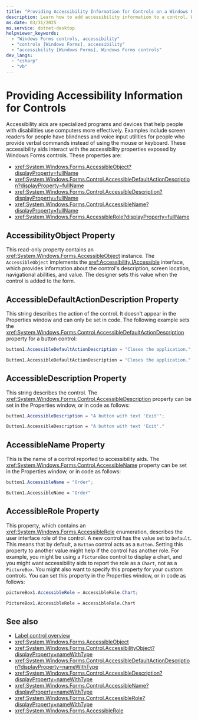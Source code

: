 ```yaml
---
title: "Providing Accessibility Information for Controls on a Windows Form"
description: Learn how to add accessibility information to a control. Windows Forms lets you add accessibility settings to a control to help people with disabilities.
ms.date: 03/31/2025
ms.service: dotnet-desktop
helpviewer_keywords: 
  - "Windows Forms controls, accessibility"
  - "controls [Windows Forms], accessibility"
  - "accessibility [Windows Forms], Windows Forms controls"
dev_langs:
  - "csharp"
  - "vb"
---
```


# Providing Accessibility Information for Controls

Accessibility aids are specialized programs and devices that help people with disabilities use computers more effectively. Examples include screen readers for people have blindness and voice input utilities for people who provide verbal commands instead of using the mouse or keyboard. These accessibility aids interact with the accessibility properties exposed by Windows Forms controls. These properties are:

- <xref:System.Windows.Forms.AccessibleObject?displayProperty=fullName>
- <xref:System.Windows.Forms.Control.AccessibleDefaultActionDescription?displayProperty=fullName>
- <xref:System.Windows.Forms.Control.AccessibleDescription?displayProperty=fullName>
- <xref:System.Windows.Forms.Control.AccessibleName?displayProperty=fullName>
- <xref:System.Windows.Forms.AccessibleRole?displayProperty=fullName>

## AccessibilityObject Property

This read-only property contains an <xref:System.Windows.Forms.AccessibleObject> instance. The `AccessibleObject` implements the <xref:Accessibility.IAccessible> interface, which provides information about the control's description, screen location, navigational abilities, and value. The designer sets this value when the control is added to the form.

## AccessibleDefaultActionDescription Property

This string describes the action of the control. It doesn't appear in the Properties window and can only be set in code. The following example sets the <xref:System.Windows.Forms.Control.AccessibleDefaultActionDescription> property for a button control:

```csharp
button1.AccessibleDefaultActionDescription = "Closes the application.";
```

```vb
Button1.AccessibleDefaultActionDescription = "Closes the application."
```

## AccessibleDescription Property

This string describes the control. The <xref:System.Windows.Forms.Control.AccessibleDescription> property can be set in the Properties window, or in code as follows:

```csharp
button1.AccessibleDescription = "A button with text 'Exit'";
```

```vb
Button1.AccessibleDescription = "A button with text 'Exit'."
```

## AccessibleName Property

This is the name of a control reported to accessibility aids. The <xref:System.Windows.Forms.Control.AccessibleName> property can be set in the Properties window, or in code as follows:

```csharp
button1.AccessibleName = "Order";
```

```vb
Button1.AccessibleName = "Order"
```

## AccessibleRole Property

This property, which contains an <xref:System.Windows.Forms.AccessibleRole> enumeration, describes the user interface role of the control. A new control has the value set to `Default`. This means that by default, a `Button` control acts as a `Button`. Setting this property to another value might help if the control has another role. For example, you might be using a `PictureBox` control to display a chart, and you might want accessibility aids to report the role as a `Chart`, not as a `PictureBox`. You might also want to specify this property for your custom controls. You can set this property in the Properties window, or in code as follows:

```csharp
pictureBox1.AccessibleRole = AccessibleRole.Chart;
```

```vb
PictureBox1.AccessibleRole = AccessibleRole.Chart
```

## See also

- [Label control overview](labels.md)
- <xref:System.Windows.Forms.AccessibleObject>
- <xref:System.Windows.Forms.Control.AccessibilityObject?displayProperty=nameWithType>
- <xref:System.Windows.Forms.Control.AccessibleDefaultActionDescription?displayProperty=nameWithType>
- <xref:System.Windows.Forms.Control.AccessibleDescription?displayProperty=nameWithType>
- <xref:System.Windows.Forms.Control.AccessibleName?displayProperty=nameWithType>
- <xref:System.Windows.Forms.Control.AccessibleRole?displayProperty=nameWithType>
- <xref:System.Windows.Forms.AccessibleRole>
